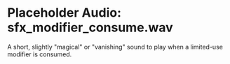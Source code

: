 # Placeholder Audio: sfx_modifier_consume.wav
A short, slightly "magical" or "vanishing" sound to play when a limited-use modifier is consumed.
